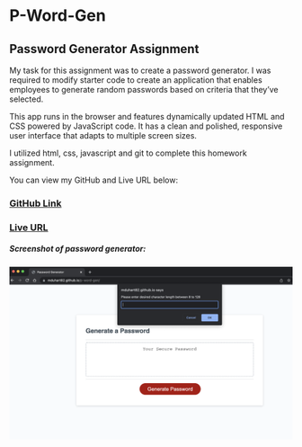 # P-Word-Gen

## Password Generator Assignment

My task for this assignment was to create a password generator. I was required to modify starter code to create an application that enables employees to generate random passwords based on criteria that they’ve selected. 

This app runs in the browser and features dynamically updated HTML and CSS powered by JavaScript code. It has a clean and polished, responsive user interface that adapts to multiple screen sizes.

I utilized html, css, javascript and git to complete this homework assignment. 

You can view my GitHub and Live URL below:
### [GitHub Link](https://github.com/mduhart82/p-word-gen) 
### [Live URL](https://mduhart82.github.io/p-word-gen/)



##### Screenshot of password generator:
![](./Pw%20Gen%20SrnSht.png)